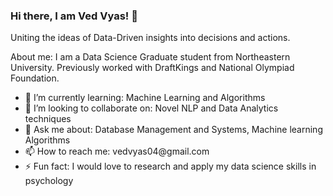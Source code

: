### Hi there, I am Ved Vyas! 👋

<p>Uniting the ideas of Data-Driven insights into decisions and actions.

About me: I am a Data Science Graduate student from Northeastern University. Previously worked with DraftKings and National Olympiad Foundation.</p>

<ul>
    <li>🌱 I’m currently learning: Machine Learning and Algorithms</li>   
    <li>👯 I’m looking to collaborate on: Novel NLP and Data Analytics techniques</li>
    <li>💬 Ask me about: Database Management and Systems, Machine learning Algorithms</li>
    <li>📫 How to reach me: vedvyas04@gmail.com</li>
    <li>⚡ Fun fact: I would love to research and apply my data science skills in psychology </li>    
</p>
